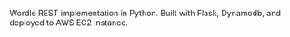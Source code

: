 Wordle REST implementation in Python. Built with Flask, Dynamodb, and deployed to AWS EC2 instance.
